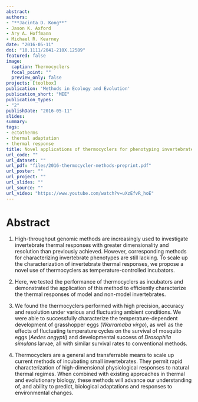 ```yaml
---
abstract: 
authors:
- "**Jacinta D. Kong**"
- Jason K. Axford
- Ary A. Hoffmann 
- Michael R. Kearney
date: "2016-05-11"
doi: "10.1111/2041-210X.12589"
featured: false
image:
  caption: Thermocyclers
  focal_point: ""
  preview_only: false
projects: [toolbox]
publication: 'Methods in Ecology and Evolution'
publication_short: "MEE"
publication_types:
- "2"
publishDate: "2016-05-11"
slides: 
summary: 
tags:
- ectotherms
- thermal adaptation
- thermal response
title: Novel applications of thermocyclers for phenotyping invertebrate thermal responses
url_code: ""
url_dataset: ""
url_pdf: "files/2016-thermocycler-methods-preprint.pdf"
url_poster: ""
url_project: ""
url_slides: ""
url_source: ""
url_video: "https://www.youtube.com/watch?v=uXzEfvR_hoE"
---
```


# Abstract

1. High-throughput genomic methods are increasingly used to investigate invertebrate thermal responses with greater dimensionality and resolution than previously achieved. However, corresponding methods for characterizing invertebrate phenotypes are still lacking. To scale up the characterization of invertebrate thermal responses, we propose a novel use of thermocyclers as temperature-controlled incubators. 

2. Here, we tested the performance of thermocyclers as incubators and demonstrated the application of this method to efficiently characterize the thermal responses of model and non-model invertebrates. 

3. We found the thermocyclers performed with high precision, accuracy and resolution under various and fluctuating ambient conditions. We were able to successfully characterize the temperature-dependent development of grasshopper eggs (*Warramaba virgo*), as well as the effects of fluctuating temperature cycles on the survival of mosquito eggs (*Aedes aegypti*) and developmental success of *Drosophila simulans* larvae, all with similar survival rates to conventional methods. 

4. Thermocyclers are a general and transferrable means to scale up current methods of incubating small invertebrates. They permit rapid characterization of high-dimensional physiological responses to natural thermal regimes. When combined with existing approaches in thermal and evolutionary biology, these methods will advance our understanding of, and ability to predict, biological adaptations and responses to environmental changes.
